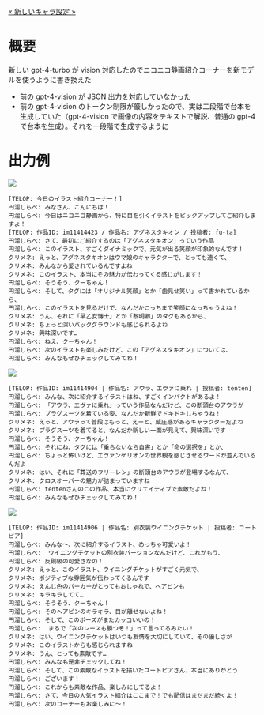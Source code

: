 [« 新しいキャラ設定 »](./10_new_characters.md)

# 概要

新しい gpt-4-turbo が vision 対応したのでニコニコ静画紹介コーナーを新モデルを使うように書き換えた

- 前の gpt-4-vision が JSON 出力を対応していなかった
- 前の gpt-4-vision のトークン制限が厳しかったので、実は二段階で台本を生成していた（gpt-4-vision で画像の内容をテキストで解説、普通の gpt-4 で台本を生成）。それを一段階で生成するように

# 出力例

![](https://lohas.nicoseiga.jp/thumb/11414423i)

```
[TELOP: 今日のイラスト紹介コーナー！]
円溜しらべ: みなさん、こんにちは！
円溜しらべ: 今日はニコニコ静画から、特に目を引くイラストをピックアップしてご紹介しますよ！
[TELOP: 作品ID: im11414423 / 作品名: アグネスタキオン / 投稿者: fu-ta]
円溜しらべ: さて、最初にご紹介するのは「アグネスタキオン」っていう作品！
円溜しらべ: このイラスト、すごくダイナミックで、元気が出る笑顔が印象的なんです！
クリメネ: えっと、アグネスタキオンはウマ娘のキャラクターで、とっても速くて、
クリメネ: みんなから愛されているんですよね
クリメネ: このイラスト、本当にその魅力が伝わってくる感じがします！
円溜しらべ: そうそう、クーちゃん！
円溜しらべ: そして、タグには「オリジナル笑顔」とか「歯見せ笑い」って書かれているから、
円溜しらべ: このイラストを見るだけで、なんだかこっちまで笑顔になっちゃうよね！
クリメネ: うん、それに「早乙女博士」とか「黎明卿」のタグもあるから、
クリメネ: ちょっと深いバックグラウンドも感じられるよね
クリメネ: 興味深いです…
円溜しらべ: ねえ、クーちゃん！
円溜しらべ: 次のイラストも楽しみだけど、この「アグネスタキオン」については、
円溜しらべ: みんなもぜひチェックしてみてね！
```

![](https://lohas.nicoseiga.jp/thumb/11414904i)

```
[TELOP: 作品ID: im11414904 | 作品名: アウラ、エヴァに乗れ | 投稿者: tenten]
円溜しらべ: みんな、次に紹介するイラストはね、すごくインパクトがあるよ！
円溜しらべ: 「アウラ、エヴァに乗れ」っていう作品なんだけど、この断頭台のアウラが
円溜しらべ: プラグスーツを着ている姿、なんだか新鮮でドキドキしちゃうね！
クリメネ: えっと、アウラって普段はもっと、えーと、威圧感があるキャラクターだよね
クリメネ: プラグスーツを着てると、なんだか新しい一面が見えて、興味深いです
円溜しらべ: そうそう、クーちゃん！
円溜しらべ: それにね、タグには「乗らないなら自害」とか「命の選択を」とか、
円溜しらべ: ちょっと怖いけど、エヴァンゲリオンの世界観を感じさせるワードが並んでいるんだよ
クリメネ: はい、それに「葬送のフリーレン」の断頭台のアウラが登場するなんて、
クリメネ: クロスオーバーの魅力が詰まっていますね
円溜しらべ: tentenさんのこの作品、本当にクリエイティブで素敵だよね！
円溜しらべ: みんなもぜひチェックしてみてね！
```

![](https://lohas.nicoseiga.jp/thumb/11414906i)

```
[TELOP: 作品ID: im11414906 | 作品名: 別衣装ウイニングチケット | 投稿者: ユートピア]
円溜しらべ: みんな〜、次に紹介するイラスト、めっちゃ可愛いよ！
円溜しらべ:  ウイニングチケットの別衣装バージョンなんだけど、これがもう、
円溜しらべ: 反則級の可愛さなの！
クリメネ: えっと、このイラスト、ウイニングチケットがすごく元気で、
クリメネ: ポジティブな雰囲気が伝わってくるんです
クリメネ: えんじ色のパーカーがとってもおしゃれで、ヘアピンも
クリメネ: キラキラしてて…
円溜しらべ: そうそう、クーちゃん！
円溜しらべ: そのヘアピンのキラキラ、目が離せないよね！
円溜しらべ: そして、このポーズがまたカッコいいの！
円溜しらべ:  まるで「次のレースも勝つぞ！」って言ってるみたい！
クリメネ: はい、ウイニングチケットはいつも友情を大切にしていて、その優しさが
クリメネ: このイラストからも感じられますね
クリメネ: うん、とっても素敵です…
円溜しらべ: みんなも是非チェックしてね！
円溜しらべ: そして、この素敵なイラストを描いたユートピアさん、本当にありがとう
円溜しらべ: ございます！
円溜しらべ: これからも素敵な作品、楽しみにしてるよ！
円溜しらべ: さて、今日の人気イラスト紹介はここまで！でも配信はまだまだ続くよ！
円溜しらべ: 次のコーナーもお楽しみに〜！
```
